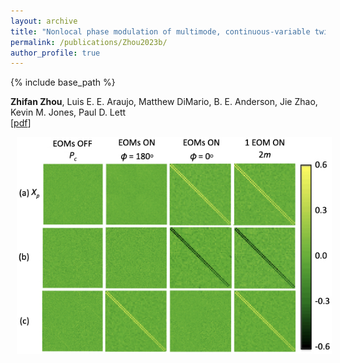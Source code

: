 ```yaml
---
layout: archive
title: "Nonlocal phase modulation of multimode, continuous-variable twin beam"
permalink: /publications/Zhou2023b/
author_profile: true
---
```


{% include base_path %}

**Zhifan Zhou**, Luis E. E. Araujo, Matthew DiMario, B. E. Anderson, Jie Zhao, Kevin M. Jones, Paul D. Lett                                                 
[[pdf](https://zhifanzhou.com/files/NonlocalMulti.pdf)]
                           
<img src="/images/zhou2023b.jpeg" title="mapf demo" style="width:400pt;padding-left:10px;" />